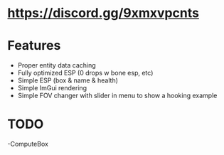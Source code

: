 # https://discord.gg/9xmxvpcnts

# Features
- Proper entity data caching               
- Fully optimized ESP (0 drops w bone esp, etc)                                       
- Simple ESP (box & name & health)           
- Simple ImGui rendering          
- Simple FOV changer with slider in menu to show a hooking example

# TODO     
-ComputeBox


